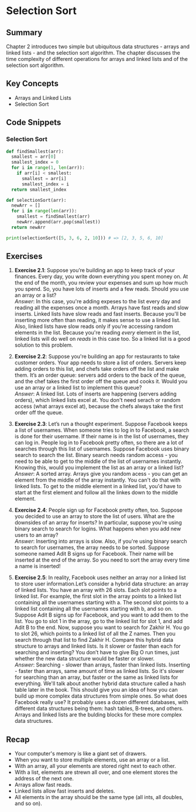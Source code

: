 # Selection Sort

## Summary

Chapter 2 introduces two simple but ubiquitous data structures - arrays and linked lists - and the selection sort algorithm. 
The chapter discusses the time complexity of different operations for arrays and linked lists and of the selection sort algorithm.

## Key Concepts

- Arrays and Linked Lists
- Selection Sort

## Code Snippets

### Selection Sort
```python
def findSmallest(arr):
  smallest = arr[0]
  smallest_index = 0
  for i in range(1, len(arr)):
    if arr[i] < smallest:
      smallest = arr[i]
      smallest_index = i
  return smallest_index

def selectionSort(arr):
  newArr = []
  for i in range(len(arr)):
    smallest = findSmallest(arr)
    newArr.append(arr.pop(smallest))
  return newArr

print(selectionSort([5, 3, 6, 2, 10])) # => [2, 3, 5, 6, 10]
```

## Exercises

1. **Exercise 2.1**: 
Suppose you’re building an app to keep track of your finances. Every day, you write down everything you spent money on. At the end of the month, you review your expenses and sum up how much you spend. So, you have lots of inserts and a few reads. Should you use an array or a list?      
*Answer*: In this case, you're adding expeses to the list every day and reading all the expenses once a month. Arrays have fast reads and slow inserts. Linked lists have slow reads and fast inserts. Because you'll be inserting more often than reading, it makes sense to use a linked list. Also, linked lists have slow reads only if you're accessing random elements in the list. Because you're reading *every* element in the list, linked lists will do well on *reads* in this case too. So a linked list is a good solution to this problem.

2. **Exercise 2.2**: 
Suppose you're building an app for restaurants to take customer orders. Your app needs to store a list of orders. Servers keep adding orders to this list, and chefs take orders off the list and make them. It’s an order queue: servers add orders to the back of the queue, and the chef takes the first order off the queue and cooks it. Would you use an array or a linked list to implement this queue?       
*Answer*: A linked list. Lots of inserts are happening (servers adding orders), which linked lists excel at. You don't need serach or random access (what arrays excel at), because the chefs always take the first order off the queue.

3. **Exercise 2.3**: 
Let’s run a thought experiment. Suppose Facebook keeps a list of usernames. When someone tries to log in to Facebook, a search is done for their username. If their name is in the list of usernames, they can log in. People log in to Facebook pretty often, so there are a lot of searches through this list of usernames. Suppose Facebook uses binary search to search the list. Binary search needs random access - you need to be able to get to the middle of the list of usernames instantly. Knowing this, would you implement the list as an array or a linked list?          
*Answer*: A sorted array. Arrays give you random acess - you can get an element from the middle of the array instantly. You can't do that with linked lists. To get to the middle element in a linked list, you'd have to start at the first element and follow all the linkes down to the middle element.

4. **Exercise 2.4**: 
People sign up for Facebook pretty often, too. Suppose you decided to use an array to store the list of users. What are the downsides of an array for inserts? In particular, suppose you’re using binary search to search for logins. What happens when you add new users to an array?        
*Answer*: Inserting into arrays is slow. Also, if you're using binary search to search for usernames, the array needs to be sorted. Suppose someone named Adit B signs up for Facebook. Their name will be inserted at the end of the array. So you need to sort the array every time a name is inserted!

5. **Exercise 2.5**: 
In reality, Facebook uses neither an array nor a linked list to store user information.Let’s consider a hybrid data structure: an array of linked lists. You have an array with 26  slots. Each slot points to a linked list. For example, the first slot in the array points to a linked list containing all the usernames starting with a. The second slot points to a linked list containing all the usernames starting with b, and so on. Suppose Adit B signs up for Facebook, and you want to add them to the list. You go to slot 1 in the array, go to the linked list for slot 1, and add Adit B to the end. Now, suppose you want to search for Zakhir H. You go to slot 26, which points to a linked list of all the Z names. Then you search through that list to find Zakhir H. Compare this hybrid data structure to arrays and linked lists. Is it slower or faster than each for searching and inserting? You don’t have to give Big O run times, just whether the new data structure would be faster or slower.           
*Answer*: Searching - slower than arrays, faster than linked lists. Inserting - faster than arrays, same amount of time as linked lists. So it's slower for searching than an array, but faster or the same as linked lists for everything. We'll talk about another hybrid data structure called a hash table later in the book. This should give you an idea of how you can build up more complex data structures from simple ones. So what does Facebook really use? It probably uses a dozen different databases, with different data structures being them: hash tables, B-trees, and others. Arrays and linked lists are the bulding blocks for these more complex data structures.

## Recap

- Your computer's memory is like a giant set of drawers.
- When you want to store multiple elements, use an array or a list.
- With an array, all your elements are stored right next to each other.
- With a list, elements are strewn all over, and one element stores the address of the next one.
- Arrays allow fast reads.
- Linked lists allow fast inserts and deletes.
- All elements in the array should be the same type (all ints, all doubles, and so on).
